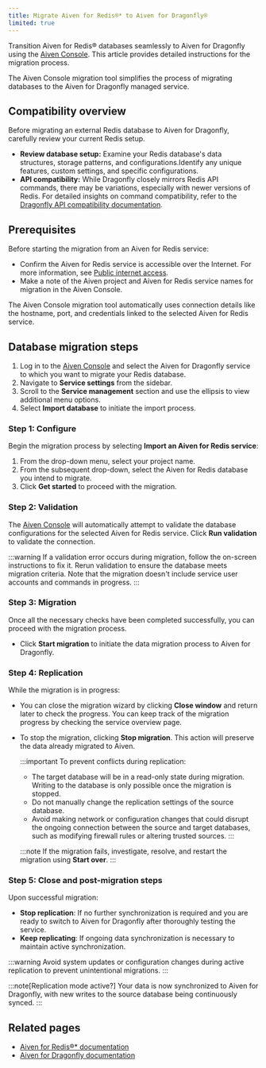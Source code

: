 ```yaml
---
title: Migrate Aiven for Redis®* to Aiven for Dragonfly®
limited: true
---
```


Transition Aiven for Redis® databases seamlessly to Aiven for Dragonfly
using the [Aiven Console](https://console.aiven.io/). This article
provides detailed instructions for the migration process.

The Aiven Console migration tool simplifies the process of migrating
databases to the Aiven for Dragonfly managed service.

## Compatibility overview

Before migrating an external Redis database to Aiven for Dragonfly,
carefully review your current Redis setup.

-   **Review database setup:** Examine your Redis database's data
    structures, storage patterns, and configurations.Identify any unique
    features, custom settings, and specific configurations.
-   **API compatibility:** While Dragonfly closely mirrors Redis API
    commands, there may be variations, especially with newer versions of
    Redis. For detailed insights on command compatibility, refer to the
    [Dragonfly API compatibility
    documentation](https://www.dragonflydb.io/docs/command-reference/compatibility).

## Prerequisites

Before starting the migration from an Aiven for Redis service:

-   Confirm the Aiven for Redis service is accessible over the Internet.
    For more information, see
    [Public internet access](/docs/platform/howto/public-access-in-vpc).
-   Make a note of the Aiven project and Aiven for Redis service names
    for migration in the Aiven Console.

The Aiven Console migration tool automatically uses connection details
like the hostname, port, and credentials linked to the selected Aiven
for Redis service.

## Database migration steps

1.  Log in to the [Aiven Console](https://console.aiven.io/) and select
    the Aiven for Dragonfly service to which you want to migrate your
    Redis database.
2.  Navigate to **Service settings** from the sidebar.
3.  Scroll to the **Service management** section and use the ellipsis to
    view additional menu options.
4.  Select **Import database** to initiate the import process.

### Step 1: Configure

Begin the migration process by selecting **Import an Aiven for Redis
service**:

1.  From the drop-down menu, select your project name.
2.  From the subsequent drop-down, select the Aiven for Redis database
    you intend to migrate.
3.  Click **Get started** to proceed with the migration.

### Step 2: Validation

The [Aiven Console](https://console.aiven.io/) will automatically
attempt to validate the database configurations for the selected Aiven
for Redis service. Click **Run validation** to validate the connection.

:::warning
If a validation error occurs during migration, follow the on-screen
instructions to fix it. Rerun validation to ensure the database meets
migration criteria. Note that the migration doesn't include service
user accounts and commands in progress.
:::

### Step 3: Migration

Once all the necessary checks have been completed successfully, you can
proceed with the migration process.

-   Click **Start migration** to initiate the data migration process to
    Aiven for Dragonfly.

### Step 4: Replication

While the migration is in progress:

-   You can close the migration wizard by clicking **Close window** and
    return later to check the progress. You can keep track of the
    migration progress by checking the service overview page.

-   To stop the migration, clicking **Stop migration**. This action will
    preserve the data already migrated to Aiven.

    :::important
    To prevent conflicts during replication:

    -   The target database will be in a read-only state during
        migration. Writing to the database is only possible once the
        migration is stopped.
    -   Do not manually change the replication settings of the source
        database.
    -   Avoid making network or configuration changes that could disrupt
        the ongoing connection between the source and target databases,
        such as modifying firewall rules or altering trusted sources.
    :::

    :::note
    If the migration fails, investigate, resolve, and restart the
    migration using **Start over**.
    :::

### Step 5: Close and post-migration steps

Upon successful migration:

-   **Stop replication**: If no further synchronization is required and
    you are ready to switch to Aiven for Dragonfly after thoroughly
    testing the service.
-   **Keep replicating**: If ongoing data synchronization is necessary
    to maintain active synchronization.

:::warning
Avoid system updates or configuration changes during active replication
to prevent unintentional migrations.
:::

:::note[Replication mode active?]
Your data is now synchronized to Aiven for Dragonfly, with new writes to
the source database being continuously synced.
:::

## Related pages

-   [Aiven for Redis®* documentation](/docs/products/redis/get-started)
-   [Aiven for Dragonfly documentation](/docs/products/dragonfly/get-started)
